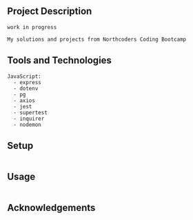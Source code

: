 ## Project Description

`work in progress`

```
My solutions and projects from Northcoders Coding Bootcamp
```

## Tools and Technologies

```
JavaScript:
  - express
  - dotenv
  - pg
  - axios
  - jest
  - supertest
  - inquirer
  - nodemon
```

## Setup

```

```

## Usage

```

```

## Acknowledgements

```

```
